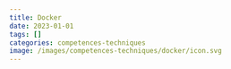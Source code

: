 ```yaml
---
title: Docker
date: 2023-01-01
tags: []
categories: competences-techniques
image: /images/competences-techniques/docker/icon.svg
---
```

